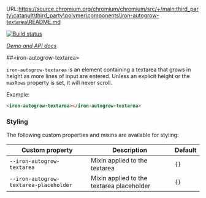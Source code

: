 URL:https://source.chromium.org/chromium/chromium/src/+/main:third_party\catapult\third_party\polymer\components\iron-autogrow-textarea\README.md

<!---

This README is automatically generated from the comments in these files:
iron-autogrow-textarea.html

Edit those files, and our readme bot will duplicate them over here!
Edit this file, and the bot will squash your changes :)

The bot does some handling of markdown. Please file a bug if it does the wrong
thing! https://github.com/PolymerLabs/tedium/issues

-->

[![Build status](https://travis-ci.org/PolymerElements/iron-autogrow-textarea.svg?branch=master)](https://travis-ci.org/PolymerElements/iron-autogrow-textarea)

_[Demo and API docs](https://elements.polymer-project.org/elements/iron-autogrow-textarea)_


##&lt;iron-autogrow-textarea&gt;

`iron-autogrow-textarea` is an element containing a textarea that grows in height as more
lines of input are entered. Unless an explicit height or the `maxRows` property is set, it will
never scroll.

Example:

```html
<iron-autogrow-textarea></iron-autogrow-textarea>
```

### Styling

The following custom properties and mixins are available for styling:

| Custom property | Description | Default |
| --- | --- | --- |
| `--iron-autogrow-textarea` | Mixin applied to the textarea | `{}` |
| `--iron-autogrow-textarea-placeholder` | Mixin applied to the textarea placeholder | `{}` |


